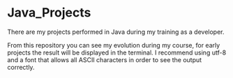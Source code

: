 # Java_Projects
There are my projects performed in Java during my training as a developer.

From this repository you can see my evolution during my course, for early projects the result will be displayed in the terminal.
I recommend using utf-8 and a font that allows all ASCII characters in order to see the output correctly.
